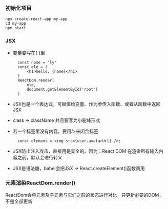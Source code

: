 ### 初始化项目
    npx create-react-app my-app
    cd my-app
    npm start
### JSX
- 变量要写在{ }里

        const name = 'ly'
        const ele = (
            <h1>hello, {name}</h1>
        )
        ReactDom.render(
            ele,
            document.getElementById('root')
        )
- JSX也是一个表达式，可赋值给变量、作为参传入函数、或者从函数中返回JSX
- class -> className 并且要写为小驼峰形式
- 若一个标签里没有内容，要用/>来闭合标签

        const element = <img src={user.avatarUrl} />;
- JSX防止注入攻击，直接用是安全的。因为：React DOM 在渲染所有输入内容之前，默认会进行转义
- JSX是语法糖，babel会把JSX -> React.createElement()函数调用
### 元素渲染ReactDom.render()
ReactDom会将元素及子元素与它们之前的状态进行对比，只更新必要的DOM，不是全部更新